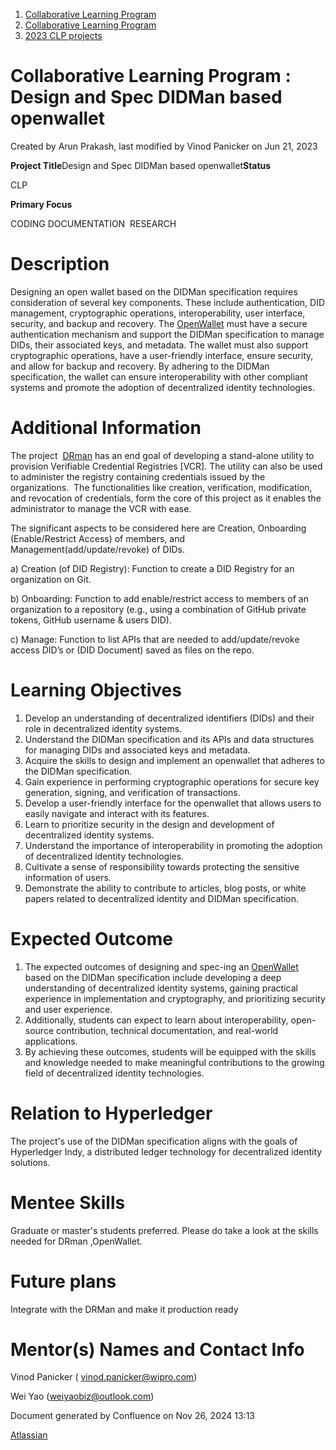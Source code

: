 1. [Collaborative Learning Program](index.html)
2. [Collaborative Learning Program](Collaborative-Learning-Program_20283412.html)
3. [2023 CLP projects](2023-CLP-projects_20295338.html)

# Collaborative Learning Program : Design and Spec DIDMan based openwallet

Created by Arun Prakash, last modified by Vinod Panicker on Jun 21, 2023

**Project Title**Design and Spec DIDMan based openwallet**Status**

CLP

**Primary Focus**

CODING DOCUMENTATION  RESEARCH

# Description

Designing an open wallet based on the DIDMan specification requires consideration of several key components. These include authentication, DID management, cryptographic operations, interoperability, user interface, security, and backup and recovery. The [OpenWallet](https://openwallet.foundation/) must have a secure authentication mechanism and support the DIDMan specification to manage DIDs, their associated keys, and metadata. The wallet must also support cryptographic operations, have a user-friendly interface, ensure security, and allow for backup and recovery. By adhering to the DIDMan specification, the wallet can ensure interoperability with other compliant systems and promote the adoption of decentralized identity technologies.

# Additional Information

The project  [DRman](https://github.com/DIDman/DRman) has an end goal of developing a stand-alone utility to provision Verifiable Credential Registries \[VCR]. The utility can also be used to administer the registry containing credentials issued by the organizations.  The functionalities like creation, verification, modification, and revocation of credentials, form the core of this project as it enables the administrator to manage the VCR with ease. 

The significant aspects to be considered here are Creation, Onboarding (Enable/Restrict Access) of members, and Management(add/update/revoke) of DIDs.

a) Creation (of DID Registry): Function to create a DID Registry for an organization on Git. 

b) Onboarding: Function to add enable/restrict access to members of an organization to a repository (e.g., using a combination of GitHub private tokens, GitHub username &amp; users DID). 

c) Manage: Function to list APIs that are needed to add/update/revoke access DID’s or (DID Document) saved as files on the repo.

# Learning Objectives

1. Develop an understanding of decentralized identifiers (DIDs) and their role in decentralized identity systems.
2. Understand the DIDMan specification and its APIs and data structures for managing DIDs and associated keys and metadata.
3. Acquire the skills to design and implement an openwallet that adheres to the DIDMan specification.
4. Gain experience in performing cryptographic operations for secure key generation, signing, and verification of transactions.
5. Develop a user-friendly interface for the openwallet that allows users to easily navigate and interact with its features.
6. Learn to prioritize security in the design and development of decentralized identity systems.
7. Understand the importance of interoperability in promoting the adoption of decentralized identity technologies.
8. Cultivate a sense of responsibility towards protecting the sensitive information of users.
9. Demonstrate the ability to contribute to articles, blog posts, or white papers related to decentralized identity and DIDMan specification.

# Expected Outcome

1. The expected outcomes of designing and spec-ing an [OpenWallet](https://openwallet.foundation/) based on the DIDMan specification include developing a deep understanding of decentralized identity systems, gaining practical experience in implementation and cryptography, and prioritizing security and user experience.
2. Additionally, students can expect to learn about interoperability, open-source contribution, technical documentation, and real-world applications.
3. By achieving these outcomes, students will be equipped with the skills and knowledge needed to make meaningful contributions to the growing field of decentralized identity technologies.

# Relation to Hyperledger

The project's use of the DIDMan specification aligns with the goals of Hyperledger Indy, a distributed ledger technology for decentralized identity solutions.

# Mentee Skills

Graduate or master's students preferred. Please do take a look at the skills needed for DRman ,OpenWallet.

# Future plans

Integrate with the DRMan and make it production ready

# Mentor(s) Names and Contact Info

Vinod Panicker ( [vinod.panicker@wipro.com](mailto:vinod.panicker@wipro.com))

Wei Yao ([weiyaobiz@outlook.com](mailto:weiyaobiz@outlook.com))

Document generated by Confluence on Nov 26, 2024 13:13

[Atlassian](http://www.atlassian.com/)
